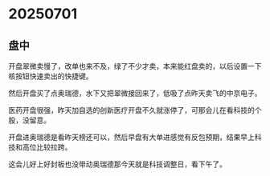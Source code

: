 # 20250701

## 盘中

开盘翠微卖慢了，改单也来不及，绿了不少才卖，本来能红盘卖的，以后设置一下核按钮快速卖出的快捷键。

然后开盘买了点奥瑞德，水下又把翠微接回来了，低吸了点昨天卖飞的中京电子。

医药开盘很强，昨天加自选的创新医疗开盘不久就涨停了，可那会儿在看科技的个股，没留意。

开盘进奥瑞德是看昨天榜还可以，然后早盘有大单进感觉有反包预期，结果早上科技和高位比较拉跨。

这会儿好上好封板也没带动奥瑞德那今天就是科技调整日，看下午了。
